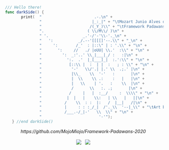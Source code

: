 ```swift
 /// Hello there!
 func darkSide() {
        print(  "                       .-.\n" +
                "                      |_:_|" + "\tMozart Junio Alves de Sousa\n" +
                "                     /(_Y_)\\" + "\tFramework Padawans  -  2020\n" +
                ".                   ( \\/M\\/ )\n" +
                " '.               _.'-/'-'\\-'._\n" +
                "   ':           _/.--'[[[[]'--.\\" + "_\n" +
                "     ':        /_'  : |::\" | : '.\\" + "\n" +
                "       ':     //   ./ |oUU| \\.'  :\\" + "\n" +
                "         ':  _:'..' \\_|___|_/ :   :|\n" +
                "           ':.  .'  |_[___]_|  :.':\\" + "\n" +
                "            [::\\ |  :  | |  :   ; : \\" + "\n" +
                "             '-'   \\/'.| |.' \\  .;.' |\n" +
                "             |\\_    \\  '-'   :       |\n" +
                "             |  \\    \\ .:    :   |   |\n" +
                "             |   \\    | '.   :    \\  |\n" +
                "             /       \\   :. .;       |\n" +
                "            /     |   |  :__/     :  \\\\" + "\n" +
                "           |  |   |    \\:   | \\   |   ||\n" +
                "          /    \\  : :  |:   /  |__|   /|\n" +
                "          |     : : :_/_|  /'._\\  '--|_\\" + "\tArt by Shanaka Dias - https://www.asciiart.eu/movies/star-wars" + "\n" +
                "          /___.-/_|-'   \\  \\" + "\n" +
                "                         '-'");
    } //end darkSide()
```

<p align="center">
    <i>https://github.com/MojoMiojo/Framework-Padawans-2020<i>
    <br>
    <br>
    <img src="https://github-readme-stats.vercel.app/api?username=MojoMiojo&count_private=true&show_icons=true&theme=radical&hide=contribs">
    &nbsp;
    <img src="https://github-readme-stats.vercel.app/api/top-langs/?username=MojoMiojo&layout=compact&langs_count=6&theme=radical">
</p>

<!--
**MojoMiojo/MojoMiojo** is a ✨ _special_ ✨ repository because its `README.md` (this file) appears on your GitHub profile.

Here are some ideas to get you started:

- 🔭 I’m currently working on ...
- 🌱 I’m currently learning ...
- 👯 I’m looking to collaborate on ...
- 🤔 I’m looking for help with ...
- 💬 Ask me about ...
- 📫 How to reach me: ...
- 😄 Pronouns: ...
- ⚡ Fun fact: ...
-->
